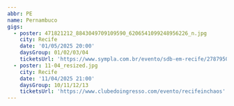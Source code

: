 ```yaml
---
abbr: PE
name: Pernambuco
gigs:
  - poster: 471821212_8843049709109590_6206541099248956226_n.jpg
    city: Recife
    date: '01/05/2025 20:00'
    daysGroup: 01/02/03/04
    ticketsUrl: 'https://www.sympla.com.br/evento/sdb-em-recife/2787950'
  - poster: 11-04_resized.jpg
    city: Recife
    date: '11/04/2025 21:00'
    daysGroup: 10/11/12/13
    ticketsUrl: 'https://www.clubedoingresso.com/evento/recifeinchaos'
---
```


